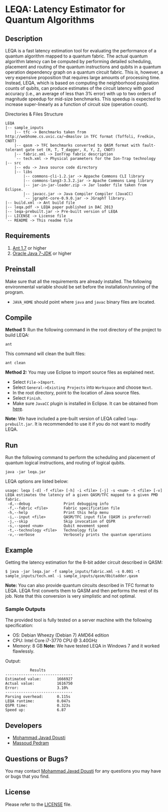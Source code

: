 # LEQA: Latency Estimator for Quantum Algorithms

## Description
LEQA is a fast latency estimation tool for evaluating the performance of a quantum algorithm mapped to a quantum fabric. The actual quantum algorithm latency can be computed by performing detailed scheduling, placement and routing of the quantum instructions and qubits in a quantum operation dependency graph on a quantum circuit fabric. This is, however, a very expensive proposition that requires large amounts of processing time. Instead, LEQA, which is based on computing the neighborhood population counts of qubits, can produce estimates of the circuit latency with good accuracy (i.e., an average of less than 3% error) with up to two orders of magnitude speedup for mid-size benchmarks. This speedup is expected to increase super-linearly as a function of circuit size (operation count).


Directories & Files Structure
```
LEQA
|-- sample_inputs
    |-- tfc -> Benchmarks taken from http://webhome.cs.uvic.ca/~dmaslov in TFC format (Toffoli, Fredkin, CNOT)
    |-- qasm -> TFC benchmarks converted to QASM format with fault-tolerant gate set (H, T, T_dagger, X, Y, Z, CNOT)
    |-- fabric.xml -> IonTrap fabric description
    `-- tech.xml -> Physical parameters for the Ion-Trap technology
|-- src
    |-- edu -> Java source code directory
    |-- libs
        |-- commons-cli-1.2.jar -> Appache Commons CLI library
        |-- commons-lang3-3.3.2.jar -> Apache Commons Lang library
        |-- jar-in-jar-loader.zip -> Jar loader file taken from Eclipse.
        |-- javacc.jar -> Java Compiler Compiler (JavaCC)
        `-- jgrapht-core-0.9.0.jar -> JGraphT library.
|-- build.xml -> Ant build file
|-- leqa.pdf -> LEQA paper published in DAC 2013
|-- leqa-prebuilt.jar -> Pre-built version of LEQA
|-- LICENSE -> License file
`-- README -> This readme file
```

## Requirements
1. [Ant 1.7](http://ant.apache.org) or higher
2. [Oracle Java 7-JDK](http://www.oracle.com/technetwork/java/javase/downloads/index.html) or higher  

## Preinstall
Make sure that all the requirements are already installed. The following environmental variable should be set before the installation/running of the program.
* `JAVA_HOME` should point where `java` and `javac` binary files are located.

## Compile
**Method 1:** Run the following command in the root directory of the project to build LEQA:
```
ant
```

This command will clean the built files:
```
ant clean
```

**Method 2:** You may use Eclipse to import source files as explained next.
- Select `File->Import`.
- Select `General->Existing Projects` into `Workspace` and choose `Next`.
- In the root directory, point to the location of Java source files.
- Select `Finish`.
- Make sure `JavaCC` plugin is installed in Eclipse. It can be obtained from [here](http://eclipse-javacc.sourceforge.net).

**Note:** We have included a pre-built version of LEQA called `leqa-prebuilt.jar`. It is recommended to use it if you do not want to modify LEQA.


## Run
Run the following command to perform the scheduling and placement of quantum logical instructions, and routing of logical qubits.
```
java -jar leqa.jar
```

LEQA options are listed below:
```
usage: leqa [-d] -f <file> [-h] -i <file> [-j] -s <num> -t <file> [-v]
LEQA estimates the latency of a given QASM/TFC mapped to a given PMD fabric.
 -d,--debug               Print debugging info
 -f,--fabric <file>       Fabric specification file
 -h,--help                Print this help menu
 -i,--input <file>        QASM/TFC input file (QASM is preferred)
 -j,--skip                Skip invocation of QSPR
 -s,--speed <num>         Qubit movement speed
 -t,--technology <file>   Technology file
 -v,--verbose             Verbosely prints the quantum operations
```

## Example
Getting the latency estimation for the 8-bit adder circuit described in QASM:
```
$ java -jar leqa.jar -f sample_inputs/fabric.xml -s 0.001 -t sample_inputs/tech.xml -i sample_inputs/qasm/8bitadder.qasm
```

**Note:** You can also provide quantum circuits described in TFC format to LEQA. LEQA first converts them to QASM and then performs the rest of its job. Note that this conversion is very simplistic and not optimal.

### Sample Outputs
The provided tool is fully tested on a server machine with the following specification:
 - OS: Debian Wheezy (Debian 7) AMD64 edition
 - CPU: Intel Core i7-3770 CPU @ 3.40GHz
 - Memory: 8 GB
**Note:** We have tested LEQA in Windows 7 and it worked flawlessly.

Output:
```
           Results            
------------------------------
Estimated value:       1666927
Actual value:          1616750
Error:                 3.10%
------------------------------
Parsing overhead:      0.115s
LEQA runtime:          0.047s
QSPR time:             0.323s
Speed up:              6.87
```

## Developers
* [Mohammad Javad Dousti](<dousti@usc.edu>)
* [Massoud Pedram](<pedram@usc.edu>)

## Questions or Bugs?
You may contact [Mohammad Javad Dousti](<dousti@usc.edu>) for any questions you may have or bugs that you find.

## License
Please refer to the [LICENSE](LICENSE) file.
